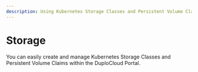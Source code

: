```yaml
---
description: Using Kubernetes Storage Classes and Persistent Volume Claims
---
```


# Storage

You can easily create and manage Kubernetes Storage Classes and Persistent Volume Claims within the DuploCloud Portal.
